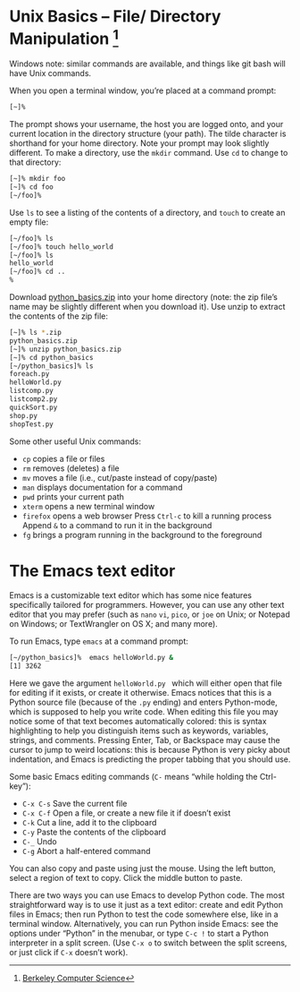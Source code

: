 # Unix Basics – File/ Directory Manipulation [^1]

Windows note: similar commands are available, and things like git bash will have Unix commands.

When you open a terminal window, you’re placed at a command prompt:

```sh 
[~]%
```

The prompt shows your username, the host you are logged onto, and your current location in the directory structure (your path). The tilde character is shorthand for your home directory. Note your prompt may look slightly different. To make a directory, use the ```mkdir``` command. Use ```cd``` to change to that directory:

```sh
[~]% mkdir foo
[~]% cd foo
[~/foo]%
```

Use ```ls``` to see a listing of the contents of a directory, and ```touch``` to create an empty file:

```sh
[~/foo]% ls
[~/foo]% touch hello_world
[~/foo]% ls
hello_world
[~/foo]% cd ..
%
```

Download [python_basics.zip](https://github.com/btdobbs/AI/blob/main/Project/python_basics.zip) into your home directory (note: the zip file’s name may be slightly different when you download it). Use unzip to extract the contents of the zip file:

```sh
[~]% ls *.zip
python_basics.zip
[~]% unzip python_basics.zip
[~]% cd python_basics
[~/python_basics]% ls
foreach.py
helloWorld.py
listcomp.py
listcomp2.py
quickSort.py
shop.py
shopTest.py
```

Some other useful Unix commands:

- ```cp``` copies a file or files
- ```rm``` removes (deletes) a file
- ```mv``` moves a file (i.e., cut/paste instead of copy/paste)
- ```man``` displays documentation for a command
- ```pwd``` prints your current path
- ```xterm``` opens a new terminal window
- ```firefox``` opens a web browser
Press ```Ctrl-c``` to kill a running process
Append ```&``` to a command to run it in the background
- ```fg``` brings a program running in the background to the foreground

# The Emacs text editor

Emacs is a customizable text editor which has some nice features specifically tailored for programmers. However, you can use any other text editor that you may prefer (such as ```nano``` ```vi```, ```pico```, or ```joe``` on Unix; or Notepad on Windows; or TextWrangler on OS X; and many more).

To run Emacs, type ```emacs``` at a command prompt:

```sh
[~/python_basics]%  emacs helloWorld.py &
[1] 3262
```

Here we gave the argument ```helloWorld.py ``` which will either open that file for editing if it exists, or create it otherwise. Emacs notices that this is a Python source file (because of the ```.py``` ending) and enters Python-mode, which is supposed to help you write code. When editing this file you may notice some of that text becomes automatically colored: this is syntax highlighting to help you distinguish items such as keywords, variables, strings, and comments. Pressing Enter, Tab, or Backspace may cause the cursor to jump to weird locations: this is because Python is very picky about indentation, and Emacs is predicting the proper tabbing that you should use.

Some basic Emacs editing commands (```C-``` means “while holding the Ctrl-key”):

- ```C-x C-s``` Save the current file
- ```C-x C-f``` Open a file, or create a new file it if doesn’t exist
- ```C-k``` Cut a line, add it to the clipboard
- ```C-y``` Paste the contents of the clipboard
- ```C-_``` Undo
- ```C-g``` Abort a half-entered command

You can also copy and paste using just the mouse. Using the left button, select a region of text to copy. Click the middle button to paste.

There are two ways you can use Emacs to develop Python code. The most straightforward way is to use it just as a text editor: create and edit Python files in Emacs; then run Python to test the code somewhere else, like in a terminal window. Alternatively, you can run Python inside Emacs: see the options under “Python” in the menubar, or type ```C-c !``` to start a Python interpreter in a split screen. (Use ```C-x o``` to switch between the split screens, or just click if ```C-x``` doesn’t work).

[^1]: [Berkeley Computer Science](http://ai.berkeley.edu)

